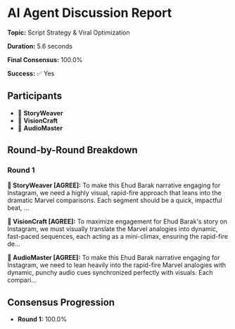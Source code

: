 # AI Agent Discussion Report

**Topic:** Script Strategy & Viral Optimization

**Duration:** 5.6 seconds

**Final Consensus:** 100.0%

**Success:** ✅ Yes

## Participants

- 📝 **StoryWeaver**
- 🎨 **VisionCraft**
- 🎵 **AudioMaster**

## Round-by-Round Breakdown

### Round 1

**📝 StoryWeaver [AGREE]:** To make this Ehud Barak narrative engaging for Instagram, we need a highly visual, rapid-fire approach that leans into the dramatic Marvel comparisons. Each segment should be a quick, impactful beat, ...

**🎨 VisionCraft [AGREE]:** To maximize engagement for Ehud Barak's story on Instagram, we must visually translate the Marvel analogies into dynamic, fast-paced sequences, each acting as a mini-climax, ensuring the rapid-fire de...

**🎵 AudioMaster [AGREE]:** To make this Ehud Barak narrative engaging for Instagram, we need to lean heavily into the rapid-fire Marvel analogies with dynamic, punchy audio cues synchronized perfectly with visuals. Each compari...

## Consensus Progression

- **Round 1:** 100.0%
